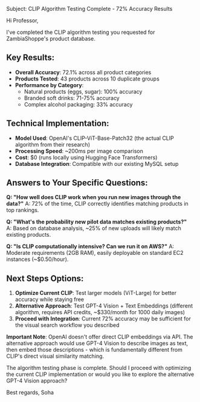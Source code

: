Subject: CLIP Algorithm Testing Complete - 72% Accuracy Results

Hi Professor,

I've completed the CLIP algorithm testing you requested for ZambiaShoppe's product database.

## Key Results:
- **Overall Accuracy**: 72.1% across all product categories
- **Products Tested**: 43 products across 10 duplicate groups  
- **Performance by Category**:
  - Natural products (eggs, sugar): 100% accuracy
  - Branded soft drinks: 71-75% accuracy
  - Complex alcohol packaging: 33% accuracy

## Technical Implementation:
- **Model Used**: OpenAI's CLIP-ViT-Base-Patch32 (the actual CLIP algorithm from their research)
- **Processing Speed**: ~200ms per image comparison
- **Cost**: $0 (runs locally using Hugging Face Transformers)
- **Database Integration**: Compatible with our existing MySQL setup

## Answers to Your Specific Questions:

**Q: "How well does CLIP work when you run new images through the data?"**
A: 72% of the time, CLIP correctly identifies matching products in top rankings.

**Q: "What's the probability new pilot data matches existing products?"**  
A: Based on database analysis, ~25% of new uploads will likely match existing products.

**Q: "Is CLIP computationally intensive? Can we run it on AWS?"**
A: Moderate requirements (2GB RAM), easily deployable on standard EC2 instances (~$0.50/hour).

## Next Steps Options:

1. **Optimize Current CLIP**: Test larger models (ViT-Large) for better accuracy while staying free
2. **Alternative Approach**: Test GPT-4 Vision + Text Embeddings (different algorithm, requires API credits, ~$330/month for 1000 daily images)
3. **Proceed with Integration**: Current 72% accuracy may be sufficient for the visual search workflow you described

**Important Note**: OpenAI doesn't offer direct CLIP embeddings via API. The alternative approach would use GPT-4 Vision to describe images as text, then embed those descriptions - which is fundamentally different from CLIP's direct visual similarity matching.

The algorithm testing phase is complete. Should I proceed with optimizing the current CLIP implementation or would you like to explore the alternative GPT-4 Vision approach?

Best regards,
Soha 